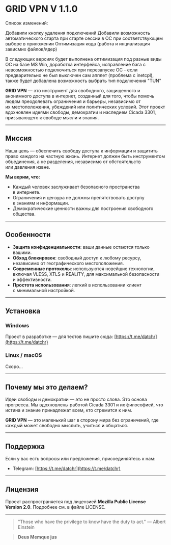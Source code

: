 # GRID VPN V 1.1.0


Список изменений:

Добавили кнопку удаления подключений
Добавили возможность автоматического старта при старте сессии в ОС при соответствующем выборе в приложении
Оптимизация кода (работа и инциализация зависмих файлов/ядер)

В следующих версиях будет выполнена оптимизация под разные виды ОС на базе MS Win, доработка интерфейса, исправление бага с невозможностью подключиться при перезапуске ОС - если предварительно не был выключен сам апплет (проблема с inetcpl), также будет добавлена возможность выбрать тип подключения "TUN"

**GRID VPN** — это инструмент для свободного, защищенного и анонимного доступа в интернет, созданный для того, чтобы помочь людям преодолевать ограничения и барьеры, независимо от их местоположения, убеждений или политических условий. Этот проект вдохновлен идеями свободы, демократии и наследием Cicada 3301, призывающего к свободе мысли и знания.

---

## Миссия

Наша цель — обеспечить свободу доступа к информации и защитить право каждого на частную жизнь. Интернет должен быть инструментом объединения, а не разделения, независимо от обстоятельств или давления извне.

**Мы верим, что:**

* Каждый человек заслуживает безопасного пространства в интернете.
* Ограничения и цензура не должны препятствовать доступу к знаниям и информации.
* Демократические ценности важны для построения свободного общества.

---

## Особенности

* **Защита конфиденциальности**: ваши данные остаются только вашими.
* **Обход блокировок**: свободный доступ к любому ресурсу, независимо от географического местоположения.
* **Современные протоколы**: используются новейшие технологии, включая VLESS, XTLS и REALITY, для максимальной безопасности и эффективности.
* **Простота использования**: легкий в использовании клиент с минимальной настройкой.

---

## Установка

### Windows

Проект в разработке — для тестов пишите сюда: [https://t.me/datchr](https://t.me/datchr)

### Linux / macOS

Скоро...

---

## Почему мы это делаем?

Идеи свободы и демократии — это не просто слова. Это основа прогресса. Мы вдохновлены работой Cicada 3301 и их философией, что истина и знание принадлежат всем, кто стремится к ним.

**GRID VPN** — это маленький шаг в сторону мира без ограничений, где каждый может свободно мыслить, учиться и общаться.

---

## Поддержка

Если у вас есть вопросы или предложения, присоединяйтесь к нам:

* Telegram: [https://t.me/datchr](https://t.me/datchr)

---

## Лицензия

Проект распространяется под лицензией **Mozilla Public License Version 2.0**. Подробнее см. в файле LICENSE.

---

> "Those who have the privilege to know have the duty to act."
> — Albert Einstein

> **Deus Memque jus**
